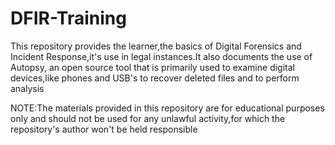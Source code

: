# DFIR-Training
This repository provides the learner,the basics of Digital Forensics and Incident Response,it's use in legal instances.It also documents the use of Autopsy, an open source tool that is primarily used to examine digital devices,like phones and USB's to recover deleted files and to perform analysis 

NOTE:The materials provided in this repository are for educational purposes only and should not be used for any unlawful activity,for which the repository's author won't be held responsible 
